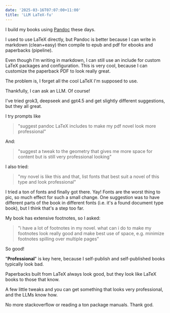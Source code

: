 ```yaml
---
date: '2025-03-16T07:07:00+11:00'
title: 'LLM LaTeX-fu'
---
```


I build my books using [Pandoc](https://pandoc.org/) these days.

I used to use LaTeX directly, but Pandoc is better because I can write in markdown (clean+easy) then compile to epub and pdf for ebooks and paperbacks (pipeline).

Even though I'm writing in markdown, I can still use an include for custom LaTeX packages and configuration. This is very cool, because I can customize the paperback PDF to look really great.

The problem is, I forget all the cool LaTeX I'm supposed to use.

Thankfully, I can ask an LLM. Of course!

I've tried grok3, deepseek and gpt4.5 and get slightly different suggestions, but they all great.

I try prompts like

> "suggest pandoc LaTeX includes to make my pdf novel look more professional"

And:

> "suggest a tweak to the geometry that gives me more space for content but is still very professional looking"

I also tried:

> "my novel is like this and that, list fonts that best suit a novel of this type and look professional"

I tried a ton of fonts and finally got there. Yay! Fonts are the worst thing to pic, so much effect for such a small change. One suggestion was to have different parts of the book in different fonts (i.e. it's a found document type book), but I think that's a step too far.

My book has extensive footnotes, so I asked:

> "i have a lot of footnotes in my novel. what can i do to make my footnotes look really good and make best use of space, e.g. minimize footnotes spilling over multiple pages"

So good!

"**Professional**" is key here, because I self-publish and self-published books typically look bad.

Paperbacks built from LaTeX always look good, but they look like LaTeX books to those that know.

A few little tweaks and you can get something that looks very professional, and the LLMs know how.

No more stackoverflow or reading a ton package manuals. Thank god.




